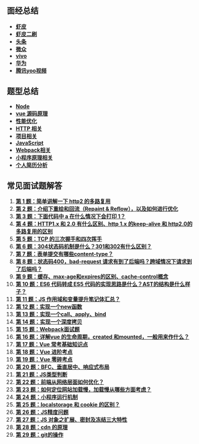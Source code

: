 ## 面经总结

- **[虾皮](https://github.com/ravencrown/noteBook/issues/2)**
- **[虾皮二刷](https://github.com/ravencrown/noteBook/issues/44)**
- **[头条](https://github.com/ravencrown/noteBook/issues/3)**
- **[微众](https://github.com/ravencrown/noteBook/issues/5)**
- **[vivo](https://github.com/ravencrown/noteBook/issues/1)**
- **[华为](https://github.com/ravencrown/noteBook/issues/6)**
- **[腾讯yoo视频](https://github.com/ravencrown/noteBook/issues/4)**

## 题型总结

- **[Node](https://github.com/ravencrown/noteBook/issues/13)**
- **[vue 源码原理](https://github.com/ravencrown/noteBook/issues/9)**
- **[性能优化](https://github.com/ravencrown/noteBook/issues/8)**
- **[HTTP 相关](https://github.com/ravencrown/noteBook/issues/7)**
- **[项目相关](https://github.com/ravencrown/noteBook/issues/12)**
- **[JavaScript](https://github.com/ravencrown/noteBook/issues/11)**
- **[Webpack相关](https://github.com/ravencrown/noteBook/issues/10)**
- **[小程序原理相关](https://github.com/ravencrown/noteBook/issues/14)**
- **[个人简历分析](https://github.com/ravencrown/noteBook/issues/15)**


## 常见面试题解答

1. **[第 1 题：简单讲解一下 http2 的多路复用](https://github.com/ravencrown/noteBook/issues/16)**
2. **[第 2 题：介绍下重绘和回流（Repaint & Reflow），以及如何进行优化](https://github.com/ravencrown/noteBook/issues/17)**
3. **[第 3 题：下面代码中 a 在什么情况下会打印 1？](https://github.com/ravencrown/noteBook/issues/18)**
4. **[第 4 题：HTTP1.x 和 2.0 有什么区别、http 1.x 的keep-alive 和 http2.0的多路复用的区别](https://github.com/ravencrown/noteBook/issues/19)**
5. **[第 5 题：TCP 的三次握手和四次挥手](https://github.com/ravencrown/noteBook/issues/20)**
6. **[第 6 题：304状态码机制是什么？301和302有什么区别？](https://github.com/ravencrown/noteBook/issues/21)**
7. **[第 7 题：表单提交有哪些content-type？](https://github.com/ravencrown/noteBook/issues/22)**
8. **[第 8 题：状态码400，bad-request 请求有到了后端吗？跨域情况下请求到了后端吗？](https://github.com/ravencrown/noteBook/issues/23)**
9. **[第 9 题：缓存、max-age和expires的区别、cache-control概念](https://github.com/ravencrown/noteBook/issues/24)**
10. **[第 10 题：ES6 代码转成 ES5 代码的实现思路是什么？AST的结构是什么样子？](https://github.com/ravencrown/noteBook/issues/25)**
11. **[第 11 题：JS 作用域和变量提升笔记体汇总？](https://github.com/ravencrown/noteBook/issues/26)**
12. **[第 12 题：实现一个new函数](https://github.com/ravencrown/noteBook/issues/27)**
13. **[第 13 题：实现一个call、apply、bind](https://github.com/ravencrown/noteBook/issues/29)**
14. **[第 14 题：实现一个深度拷贝](https://github.com/ravencrown/noteBook/issues/28)**
15. **[第 15 题：Webpack面试题](https://github.com/ravencrown/noteBook/issues/30)**
16. **[第 16 题：详解vue 的生命周期，created 和mounted，一般用来作什么？](https://github.com/ravencrown/noteBook/issues/31)**
17. **[第 17 题：Vue 常考基础知识点](https://github.com/ravencrown/noteBook/issues/32)**
18. **[第 18 题：Vue 进阶考点](https://github.com/ravencrown/noteBook/issues/33)**
19. **[第 19 题：Vue 零碎考点](https://github.com/ravencrown/noteBook/issues/34)**
20. **[第 20 题：BFC、垂直居中、响应式布局](https://github.com/ravencrown/noteBook/issues/35)**
21. **[第 21 题：JS类型判断](https://github.com/ravencrown/noteBook/issues/36)**
22. **[第 22 题：前端从网络层面如何优化？](https://github.com/ravencrown/noteBook/issues/37)**
23. **[第 23 题：如何定位网站加载慢，加载慢从哪些方面考虑？](https://github.com/ravencrown/noteBook/issues/38)**
24. **[第 24 题：小程序运行机制](https://github.com/ravencrown/noteBook/issues/39)**
25. **[第 25 题：localstorage 和 cookie 的区别？](https://github.com/ravencrown/noteBook/issues/40)**
26. **[第 26 题：JS精度问题](https://github.com/ravencrown/noteBook/issues/41)**
27. **[第 27 题：JS 对象之扩展、密封及冻结三大特性](https://github.com/ravencrown/noteBook/issues/42)**
28. **[第 28 题：cdn 的原理](https://github.com/ravencrown/noteBook/issues/43)**
29. **[第 29 题：git的操作](https://github.com/ravencrown/noteBook/issues/45)**





